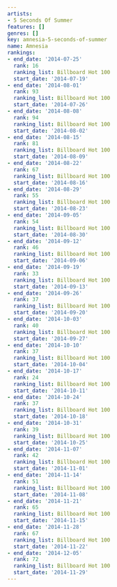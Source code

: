 ```yaml
---
artists:
- 5 Seconds Of Summer
features: []
genres: []
key: amnesia-5-seconds-of-summer
name: Amnesia
rankings:
- end_date: '2014-07-25'
  rank: 16
  ranking_list: Billboard Hot 100
  start_date: '2014-07-19'
- end_date: '2014-08-01'
  rank: 93
  ranking_list: Billboard Hot 100
  start_date: '2014-07-26'
- end_date: '2014-08-08'
  rank: 94
  ranking_list: Billboard Hot 100
  start_date: '2014-08-02'
- end_date: '2014-08-15'
  rank: 81
  ranking_list: Billboard Hot 100
  start_date: '2014-08-09'
- end_date: '2014-08-22'
  rank: 67
  ranking_list: Billboard Hot 100
  start_date: '2014-08-16'
- end_date: '2014-08-29'
  rank: 55
  ranking_list: Billboard Hot 100
  start_date: '2014-08-23'
- end_date: '2014-09-05'
  rank: 54
  ranking_list: Billboard Hot 100
  start_date: '2014-08-30'
- end_date: '2014-09-12'
  rank: 46
  ranking_list: Billboard Hot 100
  start_date: '2014-09-06'
- end_date: '2014-09-19'
  rank: 33
  ranking_list: Billboard Hot 100
  start_date: '2014-09-13'
- end_date: '2014-09-26'
  rank: 37
  ranking_list: Billboard Hot 100
  start_date: '2014-09-20'
- end_date: '2014-10-03'
  rank: 40
  ranking_list: Billboard Hot 100
  start_date: '2014-09-27'
- end_date: '2014-10-10'
  rank: 37
  ranking_list: Billboard Hot 100
  start_date: '2014-10-04'
- end_date: '2014-10-17'
  rank: 24
  ranking_list: Billboard Hot 100
  start_date: '2014-10-11'
- end_date: '2014-10-24'
  rank: 37
  ranking_list: Billboard Hot 100
  start_date: '2014-10-18'
- end_date: '2014-10-31'
  rank: 39
  ranking_list: Billboard Hot 100
  start_date: '2014-10-25'
- end_date: '2014-11-07'
  rank: 42
  ranking_list: Billboard Hot 100
  start_date: '2014-11-01'
- end_date: '2014-11-14'
  rank: 51
  ranking_list: Billboard Hot 100
  start_date: '2014-11-08'
- end_date: '2014-11-21'
  rank: 65
  ranking_list: Billboard Hot 100
  start_date: '2014-11-15'
- end_date: '2014-11-28'
  rank: 67
  ranking_list: Billboard Hot 100
  start_date: '2014-11-22'
- end_date: '2014-12-05'
  rank: 72
  ranking_list: Billboard Hot 100
  start_date: '2014-11-29'
---
```


